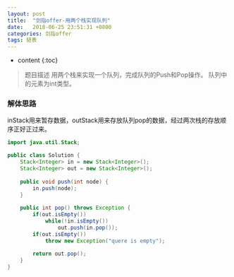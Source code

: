 ```yaml
---
layout: post
title:  "剑指offer-用两个栈实现队列"
date:   2018-06-25 23:51:31 +0800
categories: 剑指offer 
tags: 链表
---
```


* content
{:toc}

> 题目描述
用两个栈来实现一个队列，完成队列的Push和Pop操作。 队列中的元素为int类型。

### 解体思路
inStack用来暂存数据，outStack用来存放队列pop的数据，经过两次栈的存放顺序正好正过来。

```java
import java.util.Stack;

public class Solution {
    Stack<Integer> in = new Stack<Integer>();
    Stack<Integer> out = new Stack<Integer>();
    
    public void push(int node) {
        in.push(node);
    }
    
    public int pop() throws Exception {
        if(out.isEmpty())
            while(!in.isEmpty())
                out.push(in.pop());
        if(out.isEmpty())
            throw new Exception("quere is empty");
        
        return out.pop();
    }
}
```


